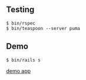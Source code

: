 ## Testing

    $ bin/rspec
    $ bin/teaspoon --server puma

## Demo
    $ bin/rails s

[demo app](http://localhost:3000/)